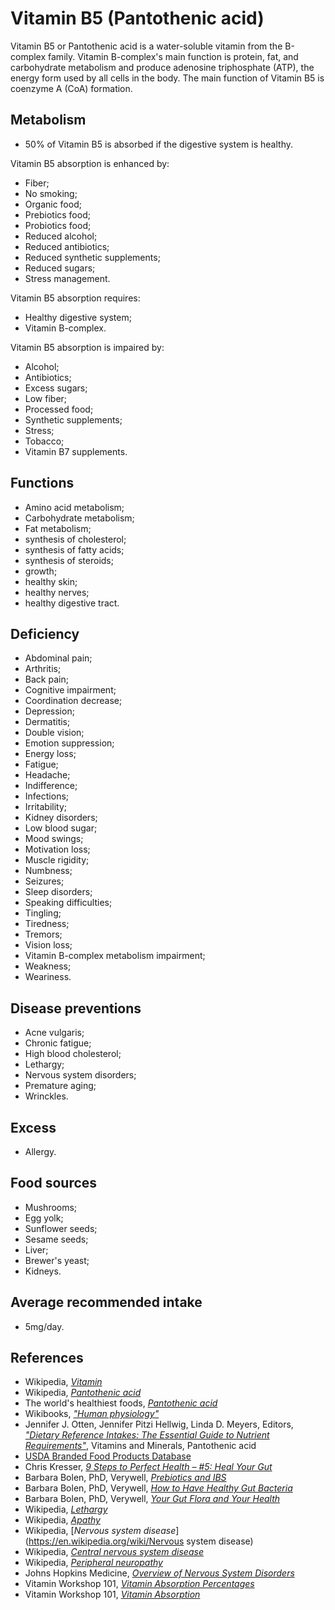 # Vitamin B5 (Pantothenic acid)
Vitamin B5 or Pantothenic acid is a water-soluble vitamin from the B-complex family. Vitamin B-complex's main function is protein, fat, and carbohydrate metabolism and produce adenosine triphosphate (ATP), the energy form used by all cells in the body. The main function of Vitamin B5 is coenzyme A (CoA) formation.

## Metabolism
- 50% of Vitamin B5 is absorbed if the digestive system is healthy.

Vitamin B5 absorption is enhanced by:
- Fiber;
- No smoking;
- Organic food;
- Prebiotics food;
- Probiotics food;
- Reduced alcohol;
- Reduced antibiotics;
- Reduced synthetic supplements;
- Reduced sugars;
- Stress management.

Vitamin B5 absorption requires:
- Healthy digestive system;
- Vitamin B-complex.

Vitamin B5 absorption is impaired by:
- Alcohol;
- Antibiotics;
- Excess sugars;
- Low fiber;
- Processed food;
- Synthetic supplements;
- Stress;
- Tobacco;
- Vitamin B7 supplements.

## Functions
- Amino acid metabolism;
- Carbohydrate metabolism;
- Fat metabolism;
- synthesis of cholesterol;
- synthesis of fatty acids;
- synthesis of steroids;
- growth;
- healthy skin;
- healthy nerves;
- healthy digestive tract.

## Deficiency
- Abdominal pain;
- Arthritis;
- Back pain;
- Cognitive impairment;
- Coordination decrease;
- Depression;
- Dermatitis;
- Double vision;
- Emotion suppression;
- Energy loss;
- Fatigue;
- Headache;
- Indifference;
- Infections;
- Irritability;
- Kidney disorders;
- Low blood sugar;
- Mood swings;
- Motivation loss;
- Muscle rigidity;
- Numbness;
- Seizures;
- Sleep disorders;
- Speaking difficulties;
- Tingling;
- Tiredness;
- Tremors;
- Vision loss;
- Vitamin B-complex metabolism impairment;
- Weakness;
- Weariness.

## Disease preventions
- Acne vulgaris;
- Chronic fatigue;
- High blood cholesterol;
- Lethargy;
- Nervous system disorders;
- Premature aging;
- Wrinckles.

## Excess
- Allergy.

## Food sources
- Mushrooms;
- Egg yolk;
- Sunflower seeds;
- Sesame seeds;
- Liver;
- Brewer's yeast;
- Kidneys.

## Average recommended intake
- 5mg/day.

## References
- Wikipedia, [_Vitamin_](https://en.wikipedia.org/wiki/Vitamin)
- Wikipedia, [_Pantothenic acid_](https://en.wikipedia.org/wiki/Pantothenic_acid)
- The world's healthiest foods, [_Pantothenic acid_](http://www.whfoods.com/genpage.php?tname=nutrient&dbid=87)
- Wikibooks, [_"Human physiology"_](https://en.Wikibooks.org/wiki/Human_Physiology/Nutrition#Vitamins)
- Jennifer J. Otten, Jennifer Pitzi Hellwig, Linda D. Meyers, Editors, [_"Dietary Reference Intakes: The Essential Guide to Nutrient Requirements"_](https://www.amazon.com/Dietary-Reference-Intakes-Essential-Requirements/dp/0309157420), Vitamins and Minerals, Pantothenic acid
- [USDA Branded Food Products Database](https://ndb.nal.usda.gov/ndb/nutrients/report/nutrientsfrm?max=1000&offset=0&totCount=0&nutrient1=410&nutrient2=&nutrient3=&subset=0&sort=c&measureby=g)
- Chris Kresser, [_9 Steps to Perfect Health – #5: Heal Your Gut_](https://chriskresser.com/9-steps-to-perfect-health-5-heal-your-digestive-system/)
- Barbara Bolen, PhD, Verywell, [_Prebiotics and IBS_](https://www.verywell.com/prebiotics-and-ibs-1944748)
- Barbara Bolen, PhD, Verywell, [_How to Have Healthy Gut Bacteria_](https://www.verywell.com/how-to-have-healthy-digestivesystem-bacteria-1945326)
- Barbara Bolen, PhD, Verywell, [_Your Gut Flora and Your Health_](https://www.verywell.com/what-are-your-digestive-system-flora-1944914)
- Wikipedia, [_Lethargy_](https://en.wikipedia.org/wiki/Lethargy)
- Wikipedia, [_Apathy_](https://en.wikipedia.org/wiki/Apathy)
- Wikipedia, [_Nervous system disease_](https://en.wikipedia.org/wiki/Nervous system disease)
- Wikipedia, [_Central nervous system disease_](https://en.wikipedia.org/wiki/Central_nervous_system_disease)
- Wikipedia, [_Peripheral neuropathy_](https://en.wikipedia.org/wiki/Peripheral_neuropathy)
- Johns Hopkins Medicine, [_Overview of Nervous System Disorders_](http://www.hopkinsmedicine.org/healthlibrary/conditions/nervous_system_disorders/overview_of_nervous_system_disorders_85,P00799/)
- Vitamin Workshop 101, [_Vitamin Absorption Percentages_](http://www.vitaminworkshop.com/vitamin-absorption/2010/5/7/vitamin-absorption-percentages.html)
- Vitamin Workshop 101, [_Vitamin Absorption_](http://www.vitaminworkshop.com/vitamin-absorption/2010/5/9/vitamin-absorption.html)